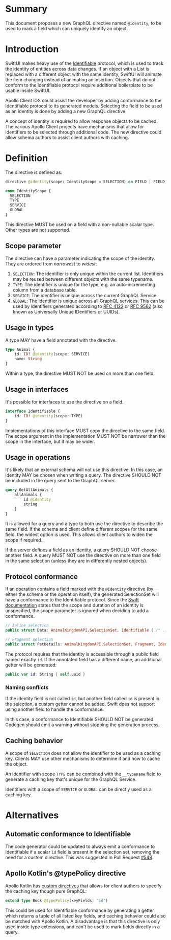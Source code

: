 # Summary

This document proposes a new GraphQL directive named `@identity`, to be used to mark a field which can uniquely identify an object.

# Introduction

SwiftUI makes heavy use of the [Identifiable](https://developer.apple.com/documentation/swift/identifiable) protocol, which is used to track the identity of entities across data changes. If an object with a List is replaced with a different object with the same identity, SwiftUI will animate the item changing instead of animating an insertion. Objects that do not conform to the Identifiable protocol require additional boilerplate to be usable inside SwiftUI.

Apollo Client iOS could assist the developer by adding conformance to the Identifiable protocol to its generated models. Selecting the field to be used as an identity is done by adding a new GraphQL directive.

A concept of identity is required to allow response objects to be cached. The various Apollo Client projects have mechanisms that allow for identifiers to be selected through additional code. The new directive could allow schema authors to assist client authors with caching.

# Definition

The directive is defined as:
```graphql
directive @identity(scope: IdentityScope = SELECTION) on FIELD | FIELD_DEFINITION

enum IdentityScope {
  SELECTION
  TYPE
  SERVICE
  GLOBAL
}
```

This directive MUST be used on a field with a non-nullable scalar type. Other types are not supported.

## Scope parameter

The directive can have a parameter indicating the scope of the identity. They are ordered from _narrowest_ to _widest_:

1. `SELECTION`: The identifier is only unique within the current list. Identifiers may be reused between different objects with the same typename.
2. `TYPE`: The identifier is unique for the type, e.g. an auto-incrementing column from a database table.
3. `SERVICE`: The identifier is unique across the current GraphQL Service.
4. `GLOBAL`: The identifier is unique across all GraphQL services. This can be used by identifiers generated according to [RFC 4122](https://datatracker.ietf.org/doc/html/rfc4122) or [RFC 9562](https://datatracker.ietf.org/doc/html/rfc9562) (also known as Universally Unique IDentifiers or UUIDs).

## Usage in types

A type MAY have a field annotated with the directive.

```graphql
type Animal {
	id: ID! @identity(scope: SERVICE)
	name: String
}
```

Within a type, the directive MUST NOT be used on more than one field.

## Usage in interfaces

It's possible for interfaces to use the directive on a field.

```graphql
interface Identifiable {
	id: ID! @identity(scope: TYPE)
}
```

Implementations of this interface MUST copy the directive to the same field. The scope argument in the implementation MUST NOT be narrower than the scope in the interface, but it may be wider.

## Usage in operations

It's likely that an external schema will not use this directive. In this case, an identity MAY be chosen when writing a query. The directive SHOULD NOT be included in the query sent to the GraphQL server.

```graphql
query GetAllAnimals {
	allAnimals {
		id @identity
		string
	}
}
```

It is allowed for a query and a type to both use the directive to describe the same field. If the schema and client define different scopes for the same field, the widest option is used. This allows client authors to widen the scope if required.

If the server defines a field as an identity, a query SHOULD NOT choose another field. A query MUST NOT use the directive on more than one field in the same selection (unless they are in differently nested objects).

## Protocol conformance

If an operation contains a field marked with the `@identity` directive (by either the schema or the operation itself), the generated SelectionSet will have a conformance to the Identifiable protocol. Since the [Swift documentation](https://developer.apple.com/documentation/swift/identifiable) states that the scope and duration of an identity is unspecified, the scope parameter is ignored when deciding to add a conformance.

```swift
// Inline selection
public struct Data: AnimalKingdomAPI.SelectionSet, Identifiable { /* ... */ }

// Fragment selection
public struct PetDetails: AnimalKingdomAPI.SelectionSet, Fragment, Identifiable { /* ... */ }
```

The protocol requires that the identity is accessible through a public field named exactly `id`. If the annotated field has a different name, an additional getter will be generated:

```swift
public var id: String { self.uuid }
```

### Naming conflicts

If the identity field is not called `id`, but another field called `id` is present in the selection, a custom getter cannot be added. Swift does not support using another field to handle the conformance.

In this case, a conformance to Identifiable SHOULD NOT be generated. Codegen should emit a warning without stopping the generation process.

## Caching behavior

A scope of `SELECTION` does not allow the identifier to be used as a caching key. Clients MAY use other mechanisms to determine if and how to cache the object.

An identifier with scope `TYPE` can be combined with the `__typename` field to generate a caching key that's unique for the GraphQL Service.

Identifiers with a scope of `SERVICE` or `GLOBAL` can be directly used as a caching key.

# Alternatives

## Automatic conformance to Identifiable

The code generator could be updated to always emit a conformance to Identifiable if a scalar `id` field is present in the selection set, removing the need for a custom directive. This was suggested in Pull Request [#548](https://github.com/apollographql/apollo-ios-dev/pull/548).

## Apollo Kotlin's @typePolicy directive

Apollo Kotlin has [custom directives](https://www.apollographql.com/docs/kotlin/caching/declarative-ids) that allows for client authors to specify the caching key though pure GraphQL:

```graphql
extend type Book @typePolicy(keyFields: "id")
```

This could be used for Identifiable conformance by generating a getter which returns a tuple of all listed key fields, and caching behavior could also be matched with Apollo Kotlin. A disadvantage is that this directive is only used inside type extensions, and can't be used to mark fields directly in a query.

